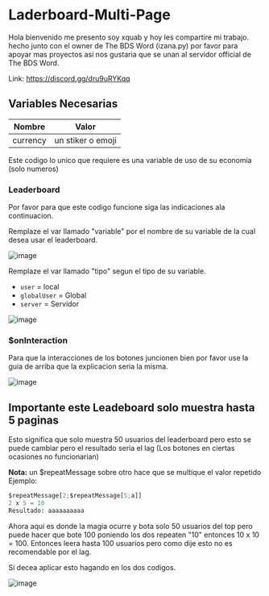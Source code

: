 # Laderboard-Multi-Page

Hola bienvenido me presento soy xquab y hoy les compartire mi trabajo. hecho junto con el owner de The BDS Word (izana.py)
por favor para apoyar mas proyectos asi nos gustaria que se unan al servidor official de The BDS Word.

Link: https://discord.gg/dru9uRYKqq

## Variables Necesarias

|    Nombre   |         Valor       |
|-------------|---------------------|
|   currency  |  un stiker o emoji  |

Este codigo lo unico que requiere es una variable de uso de su economia (solo numeros)

### Leaderboard 
Por favor para que este codigo funcione siga las indicaciones ala continuacion.

Remplaze el var llamado "variable" por el nombre de su variable de la cual desea usar el leaderboard.

![image](https://github.com/quabwww/Laderboard-Multi-Page/assets/148601206/66b5de27-a5c1-4722-9fb7-458ba974ec22)

Remplaze el var llamado "tipo" segun el tipo de su variable.
- `user` = local
- `globalUser` = Global
- `server` = Servidor

![image](https://github.com/quabwww/Laderboard-Multi-Page/assets/148601206/4bf1f4ee-ea7f-415d-9e3a-06acdcfeecd7)

### $onInteraction
Para que la interacciones de los botones juncionen bien por favor use la guia de arriba que la explicacion seria la misma.

![image](https://github.com/quabwww/Laderboard-Multi-Page/assets/148601206/f8a167fd-2022-43f1-80cd-aaeb39dab5e4)

## Importante este Leadeboard solo muestra hasta 5 paginas
Esto significa que solo muestra 50 usuarios del leaderboard pero esto se puede cambiar pero el resultado seria el lag (Los botones en ciertas ocasiones no funcionarian)

**Nota:** un $repeatMessage sobre otro hace que se multique el valor repetido
Ejemplo:

```python
$repeatMessage[2;$repeatMessage[5;a]]
2 x 5 = 10
Resultado: aaaaaaaaaa
```

Ahora aqui es donde la magia ocurre y bota solo 50 usuarios del top pero puede hacer que bote 100 poniendo los dos repeaten "10" entonces 10 x 10 = 100. Entonces leera hasta 100 usuarios pero como dije esto no es recomendable por el lag.

Si decea aplicar esto hagando en los dos codigos.

![image](https://github.com/quabwww/Laderboard-Multi-Page/assets/148601206/9c0f9548-7fb2-447c-993b-2696855cb8d9)
